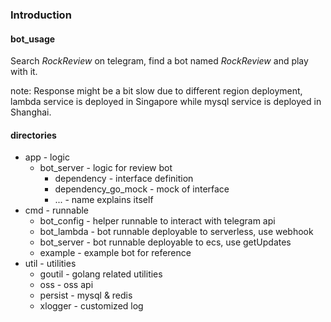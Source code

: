### Introduction

#### bot_usage
Search *RockReview* on telegram, find a bot named *RockReview* and play with it.

note: Response might be a bit slow due to different region deployment, lambda service is deployed in Singapore while mysql service is deployed in Shanghai. 

#### directories
* app - logic
  * bot_server - logic for review bot
    * dependency - interface definition
    * dependency_go_mock - mock of interface
    * ... - name explains itself
* cmd - runnable
  * bot_config - helper runnable to interact with telegram api
  * bot_lambda - bot runnable deployable to serverless, use webhook 
  * bot_server - bot runnable deployable to ecs, use getUpdates
  * example - example bot for reference
* util - utilities
  * goutil - golang related utilities
  * oss - oss api
  * persist - mysql & redis
  * xlogger - customized log 

